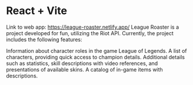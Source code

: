# React + Vite

Link to web app: https://league-roaster.netlify.app/
League Roaster is a project developed for fun, utilizing the Riot API. Currently, the project includes the following features:

Information about character roles in the game League of Legends.
A list of characters, providing quick access to champion details.
Additional details such as statistics, skill descriptions with video references, and presentations of available skins.
A catalog of in-game items with descriptions.
